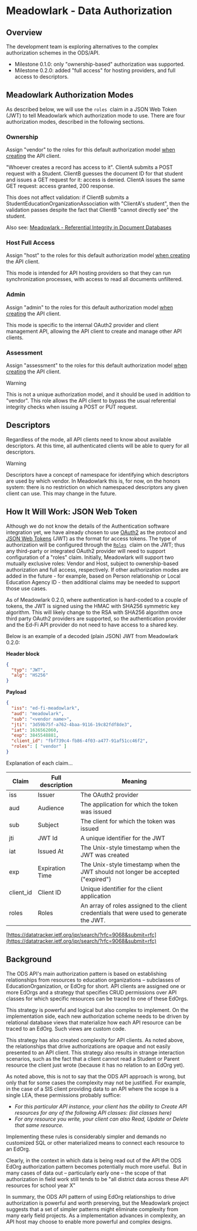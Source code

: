 # Meadowlark - Data Authorization

## Overview

The development team is exploring alternatives to the complex authorization schemes in the ODS/API.

* Milestone 0.1.0: only "ownership-based" authorization was supported.
* Milestone 0.2.0: added "full access" for hosting providers, and full access to descriptors.

## Meadowlark Authorization Modes

As described below, we will use the `roles`  claim in a JSON Web Token (JWT) to tell Meadowlark which authorization mode to use. There are four authorization modes, described in the following sections.

### Ownership

Assign "vendor" to the roles for this default authorization model [when creating](./meadowlark-authentication/meadowlark-internal-oauth-2-client-credential-provider.md) the API client.

"Whoever creates a record has access to it". ClientA submits a POST request with a Student. ClientB guesses the document ID for that student and issues a GET request for it: access is denied. ClientA issues the same GET request: access granted, 200 response.

This does not affect validation: if ClientB submits a StudentEducationOrganizationAssociation with "ClientA's student", then the validation passes despite the fact that ClientB "cannot directly see" the student.

Also see: [Meadowlark - Referential Integrity in Document Databases](../meadowlark-data-storage-design/meadowlark-referential-integrity-in-document-databases.md)

### Host Full Access

Assign "host" to the roles for this default authorization model [when creating](./meadowlark-authentication/meadowlark-internal-oauth-2-client-credential-provider.md) the API client.

This mode is intended for API hosting providers so that they can run synchronization processes, with access to read all documents unfiltered.

### Admin

Assign "admin" to the roles for this default authorization model [when creating](./meadowlark-authentication/meadowlark-internal-oauth-2-client-credential-provider.md) the API client.

This mode is specific to the internal OAuth2 provider and client management API, allowing the API client to create and manage other API clients.

### Assessment

Assign "assessment" to the roles for this default authorization model [when creating](./meadowlark-authentication/meadowlark-internal-oauth-2-client-credential-provider.md) the API client.

>[!WARNING]
>
> This is not a unique authorization model, and it should be used in addition to "vendor". This role allows the API client to bypass the usual referential integrity checks when issuing a POST or PUT request.

## Descriptors

Regardless of the mode, all API clients need to know about available descriptors. At this time, all authenticated clients will be able to query for all descriptors.

> [!WARNING]
> Descriptors have a concept of namespace for identifying which descriptors are used by which vendor. In Meadowlark this is, for now, on the honors system: there is no restriction on which namespaced descriptors any given client can use. This may change in the future.

## How It Will Work: JSON Web Token

Although we do not know the details of the Authentication software integration yet, we have already chosen to use [OAuth2](https://oauth.net/) as the protocol and [JSON Web Tokens](https://www.rfc-editor.org/rfc/rfc9068.html#name-roles) (JWT) as the format for access tokens. The type of authorization will be configured through the [`Roles`](https://www.rfc-editor.org/rfc/rfc9068.html#name-roles)  claim on the JWT; thus any third-party or integrated OAuth2 provider will need to support configuration of a "roles" claim. Initially, Meadowlark will support two mutually exclusive roles: Vendor and Host, subject to ownership-based authorization and full access, respectively. If other authorization modes are added in the future - for example, based on Person relationship or Local Education Agency ID - then additional claims may be needed to support those use cases.

As of Meadowlark 0.2.0, where authentication is hard-coded to a couple of tokens, the JWT is signed using the HMAC with SHA256 symmetric key algorithm. This will likely change to the RSA with SHA256 algorithm once third party OAuth2 providers are supported, so the authentication provider and the Ed-Fi API provider do not need to have access to a shared key.

Below is an example of a decoded (plain JSON) JWT from Meadowlark 0.2.0:

**Header block**

```json
{
  "typ": "JWT",
  "alg": "HS256"
}
```

**Payload**

```json
{
  "iss": "ed-fi-meadowlark",
  "aud": "meadowlark",
  "sub": "<vendor name>",
  "jti": "3d59b75f-a762-4baa-9116-19c82fdf8de3",
  "iat": 1636562060,
  "exp": 3845548881,
  "client_id": "fbf739c4-fb86-4f03-a477-91af51cc46f2",
  "roles": [ "vendor" ]
}
```

Explanation of each claim...

| Claim | Full description | Meaning |
| --- | --- | --- |
| ​iss | Issuer​ | The OAuth2 provider​ |
| aud | Audience | The application for which the token was issued |
| sub | Subject | The client for which the token was issued |
| jti | JWT Id | A unique identifier for the JWT |
| iat | Issued At | The Unix-style timestamp when the JWT was created |
| exp | Expiration Time | The Unix-style timestamp when the JWT should not longer be accepted ("expired") |
| client\_id | Client ID | Unique identifier for the client application |
| roles | Roles | An array of roles assigned to the client credentials that were used to generate the JWT. |

[https://datatracker.ietf.org/ipr/search/?rfc=9068&submit=rfc](https://datatracker.ietf.org/ipr/search/?rfc=9068&submit=rfc)

## Background

The ODS API's main authorization pattern is based on establishing relationships from resources to education organizations – subclasses of EducationOrganization, or EdOrg for short. API clients are assigned one or more EdOrgs and a strategy that specifies CRUD permissions over API classes for which specific resources can be traced to one of these EdOrgs.

This strategy is powerful and logical but also complex to implement. On the implementation side, each new authorization scheme needs to be driven by relational database views that materialize how each API resource can be traced to an EdOrg. Such views are custom code.

This strategy has also created complexity for API clients. As noted above, the relationships that drive authorizations are opaque and not easily presented to an API client. This strategy also results in strange interaction scenarios, such as the fact that a client cannot read a Student or Parent resource the client just wrote (because it has no relation to an EdOrg yet).

As noted above, this is not to say that the ODS API approach is wrong, but only that for some cases the complexity may not be justified. For example, in the case of a SIS client providing data to an API where the scope is a single LEA, these permissions probably suffice:

* *For this particular API instance, your client has the ability to Create API resources for any of the following API classes:* *(list classes here)*
* *For any resource you write, your client can also Read, Update or Delete that same resource.*

Implementing these rules is considerably simpler and demands no customized SQL or other materialized means to connect each resource to an EdOrg.

Clearly, in the context in which data is being read out of the API the ODS EdOrg authorization pattern becomes potentially much more useful.  But in many cases of data out – particularly early one – the scope of that authorization in field work still tends to be "all district data across these API resources for school year X"

In summary, the ODS API pattern of using EdOrg relationships to drive authorization is powerful and worth preserving, but the Meadowlark project suggests that a set of simpler patterns might eliminate complexity from many early field projects. As a implementation advances in complexity, an API host may choose to enable more powerful and complex designs.
